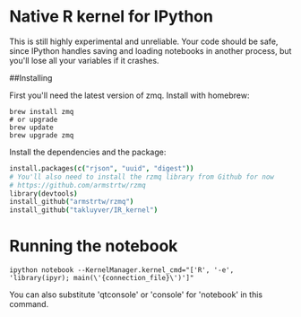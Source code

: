 # Native R kernel for IPython

This is still highly experimental and unreliable. Your code should be safe,
since IPython handles saving and loading notebooks in another process, but
you'll lose all your variables if it crashes.

##Installing

First you'll need the latest version of zmq. Install with homebrew:

```Shell
brew install zmq
# or upgrade
brew update
brew upgrade zmq
```

Install the dependencies and the package:

```coffee
install.packages(c("rjson", "uuid", "digest"))
# You'll also need to install the rzmq library from Github for now
# https://github.com/armstrtw/rzmq
library(devtools)
install_github("armstrtw/rzmq")
install_github("takluyver/IR_kernel")
```


# Running the notebook

```Shell
ipython notebook --KernelManager.kernel_cmd="['R', '-e', 'library(ipyr); main(\'{connection_file}\')']"
```

You can also substitute 'qtconsole' or 'console' for 'notebook' in this command.
